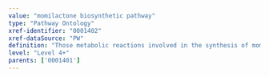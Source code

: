 ```yaml
---
value: "momilactone biosynthetic pathway"
type: "Pathway Ontology"
xref-identifier: "0001402"
xref-dataSource: "PW"
definition: "Those metabolic reactions involved in the synthesis of momilactone - a diterpene produced by rice. Momilactone A and B can act as potent phytoalexins and allelochemicals"
level: "Level 4+"
parents: ['0001401']
---
```

